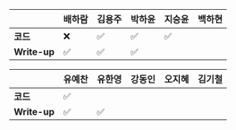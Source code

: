 |              | 배하람             | 김용주             | 박하윤 | 지승윤 | 백하현 |
| ------------ | ------------------ | ------------------ | ------ | ------ | ------ |
| **코드**     | :x:                | :white_check_mark: |  :white_check_mark:       | :white_check_mark:   |        |
| **Write-up** | :white_check_mark: | :white_check_mark: |  :white_check_mark:       |        |        |

|              | 유예찬 | 유한영 | 강동인 | 오지혜 | 김기철 |
| ------------ | ------ | ------ | ------ | ------ | ------ |
| **코드**     |:white_check_mark:|        |        |        |        |
| **Write-up** |:white_check_mark:|:white_check_mark:        |        |        |        |
